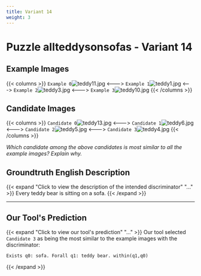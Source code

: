 ```yaml
---
title: Variant 14
weight: 3
---
```


# Puzzle allteddysonsofas - Variant 14

## Example Images
{{< columns >}}
`Example 0`![teddy11.jpg](/natscene_data/images/teddy11.jpg)
<--->
`Example 1`![teddy1.jpg](/natscene_data/images/teddy1.jpg)
<--->
`Example 2`![teddy3.jpg](/natscene_data/images/teddy3.jpg)
<--->
`Example 3`![teddy10.jpg](/natscene_data/images/teddy10.jpg)
{{< /columns >}}

## Candidate Images
{{< columns >}}
`Candidate 0`![teddy13.jpg](/natscene_data/images/teddy13.jpg)
<--->
`Candidate 1`![teddy6.jpg](/natscene_data/images/teddy6.jpg)
<--->
`Candidate 2`![teddy5.jpg](/natscene_data/images/teddy5.jpg)
<--->
`Candidate 3`![teddy4.jpg](/natscene_data/images/teddy4.jpg)
{{< /columns >}}

*Which candidate among the above candidates is most similar to all the example images? Explain why.*

## Groundtruth English Description

{{< expand "Click to view the description of the intended discriminator" "..." >}}
Every teddy bear is sitting on a sofa.
{{< /expand >}}

---



## Our Tool's Prediction

{{< expand "Click to view our tool's prediction" "..." >}}
Our tool selected `Candidate 3` as being the most similar to the example images with the discriminator:
```plaintext
Exists q0: sofa. Forall q1: teddy bear. within(q1,q0)
```
{{< /expand >}}
